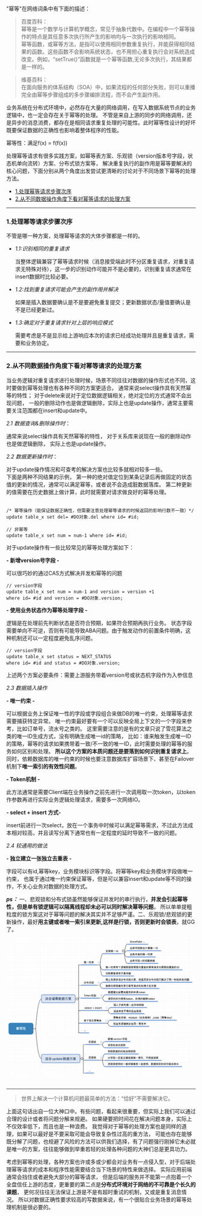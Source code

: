 <br>

"幂等"在网络词条中有下面的描述：
  
  
> 百度百科：<br>
  幂等是一个数学与计算机学概念，常见于抽象代数中。在编程中一个幂等操作的特点是其任意多次执行所产生的影响均与一次执行的影响相同。<br>
  幂等函数，或幂等方法，是指可以使用相同参数重复执行，并能获得相同结果的函数。这些函数不会影响系统状态，也不用担心重复执行会对系统造成改变。例如，“setTrue()”函数就是一个幂等函数,无论多次执行，其结果都是一样的。

> 维基百科：<br>
  在面向服务的体系结构（SOA）中，如果流程的任何部分失败，则可以重播完全由幂等步骤组成的多步骤编排流程，而不会产生副作用。

业务系统在分布式环境中，必然存在大量的网络调用，在写入数据系统节点的业务逻辑中，也一定会存在关于幂等的处理。
不管是来自上游的同步的网络调用，还是异步的消息消费，都存在是相同请求重复处理的可能性。此时幂等性设计的好坏既要保证数据的正确性也影响着整体程序的性能。

幂等性：满足f(x) = f(f(x))

处理幂等请求有很多实践方案，如幂等表方案、乐观锁（version版本号字段，状态机单向流转）方案、分布式锁方案等，
解决重复执行的副作用是幂等要解决的核心问题，下面分别从两个角度出发尝试更清晰的讨论对于不同场景下幂等的处理方法。

- [1.处理幂等请求步骤次序]()
- [2.从不同数据操作角度下看对幂等请求的处理方案]()

* * *

### 1.处理幂等请求步骤次序

不管是哪一种方案，处理幂等请求的大体步骤都是一样的。

- *1.1:识别相同的重复请求*

    当整体逻辑兼容了幂等请求时候（消息接受端此时不分区重复请求，对重复请求无特殊对待），这一步的识别动作可能并不是必要的，识别重复请求通常在insert数据时比较必要。
    
- *1.2:找到重复请求可能会产生的副作用并解决*

    如果是插入数据要确认是不是要避免重复提交；更新数据状态/量值要确认是不是已经更新过。
    
- *1.3:确定对于重复请求针对上层的响应模式*

    需要考虑是不是显示给上游响应本次的请求已经成功处理并且是重复请求，需要和业务协定。


* * *


### 2.从不同数据操作角度下看对幂等请求的处理方案

当业务逻辑对重复请求进行处理时候，场景不同往往对数据的操作形式也不同，这时要做到幂等处理也有各种不同的方案更适合。
通常来说select操作具有天然幂等的特性；
对于delete来说对于定位数据逻辑相关，绝对定位的方式通常不会出现问题，
一般的删除动作也是做逻辑删除，实际上也是update操作，通常主要需要关注范围都在insert和update中。

*2.1 数据查询&删除操作时*：

通常来说select操作具有天然幂等的特性，
对于关系库来说现在一般的删除动作也是做逻辑删除，
实际上也是update操作。

*2.2 数据更新操作时*：

对于update操作情况和可查考的解决方案也比较多就相对较多一些。<br>
下面是两种不同结果的示例，
第一种的绝对值定位到某条记录后再做固定的状态值的更新的情况，通常可以满足幂等，或者说不会造成脏数据落库。
第二种更新的值需要在历史数据上做计算，此时就需要对请求做良好的幂等处理。

```

/* 幂等操作（能保证数据正确性，但需要注意处理幂等请求的时候返回的影响行数不一致）*/
update table_x set del= #DO对象.del where id= #id;

// 非幂等
update table_x set num = num-1 where id= #id;

```
对于update操作有一些比较常见的幂等处理方案如下：

**- 新增version号字段 -**

可以很巧妙的通过CAS方式解决并发和幂等的问题
```
// version字段
update table_x set num = num-1 and version = version +1 
where id= #id and version = #DO对象.version;
```

**- 使用业务状态作为幂等处理字段 -**

逻辑是在处理前先判断状态是否符合预期，如果符合预期再执行业务。
状态字段需要单向不可逆，否则有可能导致ABA问题。由于触发动作的前置条件明确，这种机制还可以一定程度避免乱序问题。
```
// version字段
update table_x set status = NEXT_STATUS
where id= #id and status = #DO对象.version;
```
上述两个方案必要条件：需要上游服务带着version号或状态机字段作为入参信息

*2.3 数据插入操作*

**- 唯一约束 -**

可以根据业务上保证唯一性的字段或字段组合来做DB的唯一约束，处理幂等请求需要捕获特定异常。
唯一约束最好要有一个可以反映全局上下文的一个字段来参考，比如订单号，流水号之类的。
这里需要注意的是有的文章只说了雪花算法之类的唯一ID生成方式，没有明确生成唯一id的策略，
比如：谁来触发生成唯一ID的策略，幂等的请求如果携带着一致/不一致的唯一ID，此时需要处理的幂等的服务如何区别和处理。
**所以这个方案的本质问题还是要落到如何识别重复请求上**。同时，依赖数据库的唯一约束的时候也要注意数据库扩容场景下、甚至在Failover机制下**唯一索引的有效性问题**。


**- Token机制 -**

此方法通常是需要Client端在业务操作之前先进行一次调用取一次token，以token作参数再进行实际业务逻辑处理请求，需要多一次网络IO。
    
**- select + insert 方式-**

insert前进行一次select，放在一个事务中时候可以满足幂等需求，不过此方法成本相对较高，并且读写分离下通常也有一定程度的延时导致不一致的问题。

*2.4 较通用的做法*

**- 独立建立一张独立去重表 -**

字段可以有id,幂等key，业务模块标识等字段。将幂等key和业务模块字段做唯一约束，
也属于通过唯一约束保证幂等，但是可以兼容insert和update等不同的操作，不关心业务对数据的处理方式。


***ps：*** 一、悲观锁和分布式锁虽然能够保证并发时的串行执行，**并发会引起幂等性，但是单有锁逻辑可以隔离线程却未必可以同时解决幂等问题**，
所以单单提粗粒度的锁方案这对于幂等问题的解决其实并不足够严谨。二、乐观锁/悲观锁的更新操作，最好**用主键或者唯一索引来更新,这样是行锁，否则更新时会锁表**，就GG了。


<div align=center><img src="https://github.com/BBLLMYD/blog/blob/master/images/06/0601.png?raw=true" width="777"></div>
<br>

---

> 世界上解决一个计算机问题最简单的方法：“恰好”不需要解决它。

上面这句话出自一位大神口中。有些问题，看起来很重要，但实际上我们可以通过合理的设计或者将问题分解来规避。
如果硬要把时间花在解决问题本身，实际上不仅效率低下，而且也是一种浪费。
我觉得对于幂等的处理方案也是同样的道理，如果可以最好是不要采取可能会导致复杂性过高的重方法，
可能也存在能够既分解了问题，也规避了风险的方法可以供我们选择，有了问题强行刚掉它未必就是唯一的方案，往往能够做到举重若轻的处理各种问题的大神们总是更具功力。
       
考虑到幂等的处理，各种方案也许或多或少都会对业务有一点侵入型，对于后端处理幂等请求的成本和程序性能需要结合当下场景的特性来做选择。
实际应用前端通常会挡住或者避免大部分的幂等请求，
但是后端的服务并不能第一点抱着一个全盘信任上游的态度，更重要的第二点是**分布式环境对于网络的不可靠是个长久的课题**，
更何况往往无法保证上游是不是有超时重试的机制，又或是重复消息情况。
所以对数据正确性要求较高的写数据来说，有一个很贴合业务场景的幂等处理机制是很必要的。









